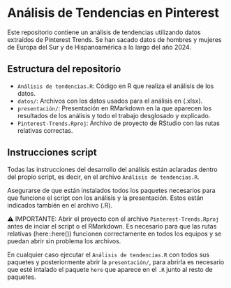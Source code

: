 # Análisis de Tendencias en Pinterest

Este repositorio contiene un análisis de tendencias utilizando datos extraídos de Pinterest Trends. Se han sacado datos de hombres y mujeres de Europa del Sur y de Hispanoamérica a lo largo del año 2024.

## Estructura del repositorio

- `Análisis de tendencias.R`: Código en R que realiza el análisis de los datos. 
- `datos/`: Archivos con los datos usados para el análisis en (.xlsx).
- `presentación/`: Presentación en RMarkdown en la que aparecen los resultados de los análisis y todo el trabajo desglosado y explicado. 
- `Pinterest-Trends.Rproj`: Archivo de proyecto de RStudio con las rutas relativas correctas.

## Instrucciones script
Todas las instrucciones del desarrollo del análisis están aclaradas dentro del propio script, es decir, en el archivo `Análisis de tendencias.R`.

Asegurarse de que están instalados todos los paquetes necesarios para que funcione el script con los análisis y la presentación. Estos están indicados también en el archivo (.R).

⚠️ IMPORTANTE: Abrir el proyecto con el archivo `Pinterest-Trends.Rproj` antes de inciar el script o el RMarkdown. Es necesario para que las rutas relativas (here::here()) funcionen correctamente en todos los equipos y se puedan abrir sin problema los archivos. 

En cualquier caso ejecutar el `Análisis de tendencias.R` con todos sus paquetes y posteriormente abrir la `presentación/`, para abrirla es necesario que esté intalado el paquete `here` que aparece en el `.R` junto al resto de paquetes. 
